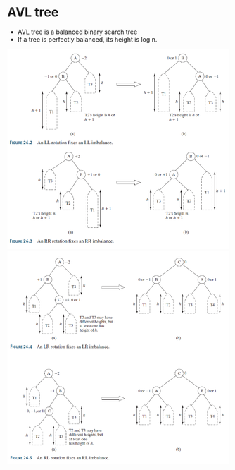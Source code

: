 # AVL tree

* AVL tree is a balanced binary search tree 
* If a tree is perfectly balanced, its height is log n.

![AVLTreeLLRR](images/AVLTreeLLRR.png)
![AVLTreeLRRL](images/AVLTreeLRRL.png)
